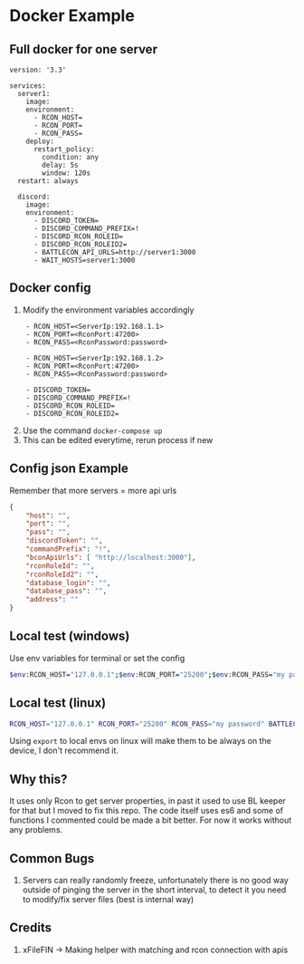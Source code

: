 # Docker Example

## Full docker for one server
```
version: '3.3'

services:
  server1:
    image: 
    environment:
      - RCON_HOST=
      - RCON_PORT=
      - RCON_PASS=
    deploy:
      restart_policy:
        condition: any
        delay: 5s
        window: 120s
  restart: always

  discord:
    image: 
    environment: 
      - DISCORD_TOKEN=
      - DISCORD_COMMAND_PREFIX=!
      - DISCORD_RCON_ROLEID=
      - DISCORD_RCON_ROLEID2=
      - BATTLECON_API_URLS=http://server1:3000
      - WAIT_HOSTS=server1:3000
```

## Docker config
1. Modify the environment variables accordingly
```
    - RCON_HOST=<ServerIp:192.168.1.1>
    - RCON_PORT=<RconPort:47200>
    - RCON_PASS=<RconPassword:password>

    - RCON_HOST=<ServerIp:192.168.1.2>
    - RCON_PORT=<RconPort:47200>
    - RCON_PASS=<RconPassword:password>

    - DISCORD_TOKEN=
    - DISCORD_COMMAND_PREFIX=!
    - DISCORD_RCON_ROLEID=
    - DISCORD_RCON_ROLEID2=
```
2. Use the command `docker-compose up`
3. This can be edited everytime, rerun process if new

## Config json Example
Remember that more servers = more api urls
```json
{
    "host": "",
    "port": "",
    "pass": "",
    "discordToken": "",
    "commandPrefix": "!",
    "bconApiUrls": [ "http://localhost:3000"],
    "rconRoleId": "",
    "rconRoleId2": "",
    "database_login": "",
    "database_pass": "",
    "address": ""
}
```

## Local test (windows) 
Use env variables for terminal or set the config
```bash
$env:RCON_HOST="127.0.0.1";$env:RCON_PORT="25200";$env:RCON_PASS="my password";$env:BATTLECON_PORT="3000";node index.js
```
## Local test (linux) 
```bash
RCON_HOST="127.0.0.1" RCON_PORT="25200" RCON_PASS="my password" BATTLECON_PORT="3000"
```
Using ``export`` to local envs on linux will make them to be always on the device, I don't recommend it.

## Why this?
It uses only Rcon to get server properties, in past it used to use BL keeper for that but I moved to fix this repo.
The code itself uses es6 and some of functions I commented could be made a bit better. For now it works without any problems.

## Common Bugs
1. Servers can really randomly freeze, unfortunately there is no good way outside of pinging the server
in the short interval, to detect it you need to modify/fix server files (best is internal way)

## Credits 
1. xFileFIN -> Making helper with matching and rcon connection with apis
